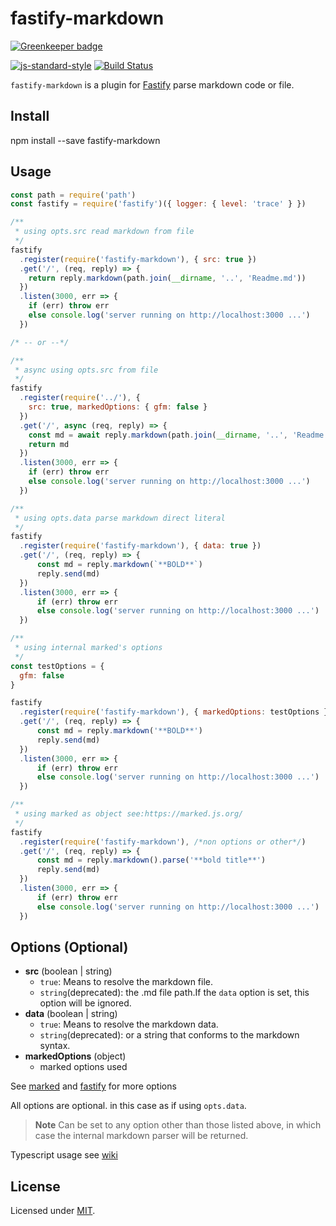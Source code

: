 # fastify-markdown

[![Greenkeeper badge](https://badges.greenkeeper.io/fastify/fastify-plugin.svg)](https://greenkeeper.io/)

[![js-standard-style](https://img.shields.io/badge/code%20style-standard-brightgreen.svg?style=flat)](http://standardjs.com/)
[![Build Status](https://travis-ci.org/freezestudio/fastify-markdown.svg?branch=master)](https://travis-ci.org/freezestudio/fastify-markdown)

`fastify-markdown` is a plugin for [Fastify](https://github.com/fastify/fastify) parse markdown code or file.

## Install

npm install --save fastify-markdown

## Usage

```js
const path = require('path')
const fastify = require('fastify')({ logger: { level: 'trace' } })

/**
 * using opts.src read markdown from file
 */
fastify
  .register(require('fastify-markdown'), { src: true })
  .get('/', (req, reply) => {
    return reply.markdown(path.join(__dirname, '..', 'Readme.md'))
  })
  .listen(3000, err => {
    if (err) throw err
    else console.log('server running on http://localhost:3000 ...')
  })

/* -- or --*/

/**
 * async using opts.src from file
 */
fastify
  .register(require('../'), {
    src: true, markedOptions: { gfm: false }
  })
  .get('/', async (req, reply) => {
    const md = await reply.markdown(path.join(__dirname, '..', 'Readme.md'))
    return md
  })
  .listen(3000, err => {
    if (err) throw err
    else console.log('server running on http://localhost:3000 ...')
  })

/**
 * using opts.data parse markdown direct literal
 */
fastify
  .register(require('fastify-markdown'), { data: true })
  .get('/', (req, reply) => {
      const md = reply.markdown(`**BOLD**`)
      reply.send(md)
  })
  .listen(3000, err => {
      if (err) throw err
      else console.log('server running on http://localhost:3000 ...')
  })

/**
 * using internal marked's options
 */
const testOptions = {
  gfm: false
}

fastify
  .register(require('fastify-markdown'), { markedOptions: testOptions })
  .get('/', (req, reply) => {
      const md = reply.markdown('**BOLD**')
      reply.send(md)
  })
  .listen(3000, err => {
      if (err) throw err
      else console.log('server running on http://localhost:3000 ...')
  })

/**
 * using marked as object see:https://marked.js.org/
 */
fastify
  .register(require('fastify-markdown'), /*non options or other*/)
  .get('/', (req, reply) => {
      const md = reply.markdown().parse('**bold title**')
      reply.send(md)
  })
  .listen(3000, err => {
      if (err) throw err
      else console.log('server running on http://localhost:3000 ...')
  })

```

## Options (Optional)

* **src** (boolean | string)
  * `true`: Means to resolve the markdown file.
  * `string`(deprecated): the .md file path.If the `data` option is set, this option will be ignored.
* **data** (boolean | string)
  * `true`: Means to resolve the markdown data.
  * `string`(deprecated): or a string that conforms to the markdown syntax.
* **markedOptions** (object)
  * marked options used

See [marked](https://github.com/markedjs/marked) and [fastify](https://github.com/fastify/fastify) for more options

All options are optional. in this case as if using `opts.data`.

> **Note**
> Can be set to any option other than those listed above, in which case the internal markdown parser will be returned.

Typescript usage see [wiki](https://github.com/freezestudio/fastify-markdown/wiki)

## License

Licensed under [MIT](./LICENSE).
